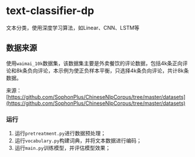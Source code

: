 # text-classifier-dp

文本分类，使用深度学习算法，如Linear、CNN、LSTM等

## 数据来源

使用`waimai_10k`数据集，该数据集主要是外卖餐饮的评论数据，包括4k条正向评论和8k条负向评论，本示例为使正负样本平衡，只选择4k条负向评论，共计8k条数据。

来源：[https://github.com/SophonPlus/ChineseNlpCorpus/tree/master/datasets](https://github.com/SophonPlus/ChineseNlpCorpus/tree/master/datasets)

### 运行

1. 运行`pretreatment.py`进行数据预处理；
2. 运行`vocabulary.py`构建词典，并将文本数据进行编码；
3. 运行`main.py`训练模型，并评估模型效果；
